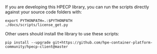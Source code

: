 If you are developing this HPECP library, you can run the scripts directly against your source code folders with:

```shell
export PYTHONPATH=.:$PYTHONPATH
./docs/scripts/license_get.py
```

Other users should install the library to use these scripts:

```shell
pip install --upgrade git+https://github.com/hpe-container-platform-community/hpecp-client@master
```